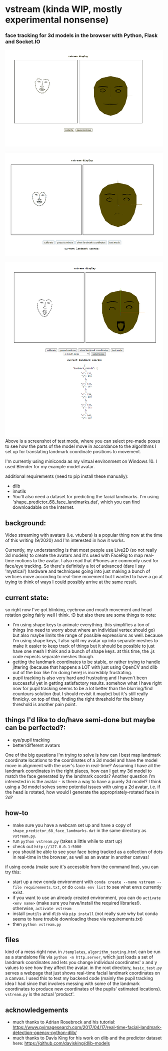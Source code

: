 # vstream (kinda WIP, mostly experimental nonsense)
### face tracking for 3d models in the browser with Python, Flask and Socket.IO    
    
![vstream demo](images/demo.gif "demo gif")   
    
![vstream demo](images/head-rotation.gif "demo of head rotation")   
    
![vstream test mode](images/testmode.png "testmode demo")    
Above is a screenshot of test mode, where you can select pre-made poses to see how the parts of the model move in accordance to the algorithms I set up for translating landmark coordinate positions to movement.    
    
I'm currently using miniconda as my virtual environment on Windows 10. I used Blender for my example model avatar.    
    
additional requirements (need to pip install these manually):    
- dlib
- imutils
- You'll also need a dataset for predicting the facial landmarks. I'm using 'shape_predictor_68_face_landmarks.dat', which you can find downloadable on the Internet.
    
## background:    
Video streaming with avatars (i.e. vtubers) is a popular thing now at the time of this writing (9/2020) and I'm interested in how it works.    
    
Currently, my understanding is that most people use Live2D (so not really 3d models) to create the avatars and it's used with FaceRig to map real-time motions to the avatar. 
I also read that iPhones are commonly used for face/eye tracking. So there's definitely a lot of advanced (dare I say 'mystical') hardware and 
techniques going into just making a bunch of vertices move according to real-time movement but I wanted to have a go at trying to think of ways I could possibly arrive at the same result.
    
## current state:    
so right now I've got blinking, eyebrow and mouth movement and head rotation going fairly well I think. :D but also there are some things to note:      
- I'm using shape keys to animate everything. this simplifies a ton of things (no need to worry about where an individual vertex should go)
but also maybe limits the range of possible expressions as well. because I'm using shape keys, I also split my avatar up into separate meshes to make it easier to keep track of things but it should be 
possible to just have one mesh I think and a bunch of shape keys. at this time, the .js code expects separate meshes though.
- getting the landmark coordinates to be stable, or rather trying to handle jittering (because that happens a LOT with just using OpenCV and dlib out of the box like I'm doing here) is incredibly frustrating.
- pupil tracking is also very hard and frustrating and I haven't been successful yet in getting satisfactory results. somehow what I have right now for pupil tracking seems to be a lot better than the blurring/find countours
 solution (but I should revisit it maybe) but it's still really finnicky. on top of that, finding the right threshold for the binary threshold is another pain point.
    
## things I'd like to do/have semi-done but maybe can be perfected?:
- eye/pupil tracking
- better/different avatars
    
One of the big questions I'm trying to solve is how can I best map landmark coordinate locations to the coordinates of a 3d model and have the model move in alignment with the user's face in real-time? Assuming I have all the landmark coordinates in the right places, how can I get my 3d model
to match the face generated by the landmark coords? Another question I'm interested in is the avatar - is there a way to have a purely 2d model? I think using a 3d model solves some potential issues with using a 2d avatar, i.e. if the head is rotated, how would I generate the appropriately-rotated face in 2d?    
	
## how-to    
- make sure you have a webcam set up and have a copy of `shape_predictor_68_face_landmarks.dat` in the same directory as `vstream.py`.
- run `python vstream.py` (takes a little while to start up)
- check out `http://127.0.0.1:5000`
- you should be able to see your face being tracked as a collection of dots in real-time in the browser, as well as an avatar in another canvas!
    
if using conda (make sure it's accessible from the command line), you can try this:    
- start up a new conda environment with `conda create --name vstream --file requirements.txt`, or do `conda env list` to see what envs currently exist. 
- if you want to use an already created environment, you can do `activate <env name>` (make sure you have/install the required libraries!). otherwise, `activate vstream`
- install `imutils` and `dlib` via `pip install` (not really sure why but conda seems to have trouble downloading these via requirements.txt)
- then `python vstream.py`
    
## files    
kind of a mess right now. in `/templates`, `algorithm_testing.html` can be run as a standalone file via `python -m http.server`, which just loads a set of landmark coordinates 
and lets you change individual coordinates' x and y values to see how they affect the avatar. in the root directory, `basic_test.py` serves a webpage that just shows real-time 
facial landmark coordinates on a canvas. I used this to test my backend code (mainly the pupil tracking idea I had since that involves messing with some of the landmark coordinates 
to produce new coordinates of the pupils' estimated locations). `vstream.py` is the actual 'product'.    
	
## acknowledgements
- much thanks to Adrian Rosebrock and his tutorial: https://www.pyimagesearch.com/2017/04/17/real-time-facial-landmark-detection-opencv-python-dlib/    
- much thanks to Davis King for his work on dlib and the predictor dataset here: https://github.com/davisking/dlib-models